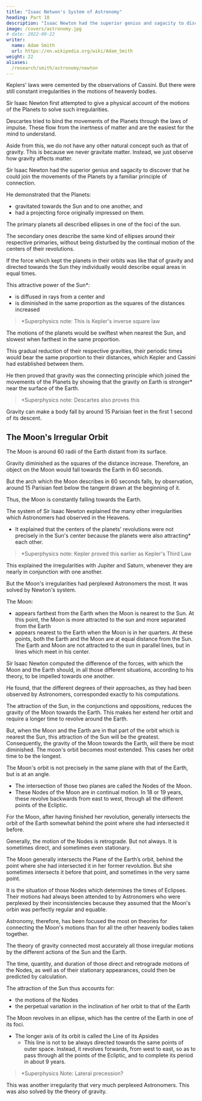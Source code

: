 ```yaml
---
title: "Isaac Netwon's System of Astronomy"
heading: Part 10
description: "Isaac Newton had the superior genius and sagacity to discover that he could join the movements of the Planets by a familiar principle of connection"
image: /covers/astronomy.jpg
# date: 2022-09-22
writer:
  name: Adam Smith
  url: https://en.wikipedia.org/wiki/Adam_Smith
weight: 22
aliases:
  /research/smith/astronomy/newton
---
```




Keplers' laws were cemented by the observations of Cassini. But there were still constant irregularities in the motions of heavenly bodies.

<!-- Tthe philosophy of Descartes, which could afford no reason, why such particular laws should be observed, might continue to amuse the learned in other sciences, but could no longer satisfy those that were skilled in Astronomy.  -->

Sir Isaac Newton first attempted to give a physical account of the motions of the Planets to solve such irregularities.

Descartes tried to bind the movements of the Planets through the laws of impulse. These flow from the inertness of matter and are the easiest for the mind to understand. 

Aside from this, we do not have any other natural concept such as that of gravity. This is because we never gravitate matter. Instead, we just observe how gravity affects matter.  

<!-- ; of all the orders of succession, those which are most familiar to the
imagination; as they all . After this quality, there is no
other, with which we are so well acquainted, as that of gravity.  -->

<!-- We never act upon
matter, but we have occasion to observe it. 
 -->

Sir Isaac Newton had the superior genius and sagacity  <!-- , therefore, made the most happy, and, we may now say, the greatest and most admirable improvement that was ever made in philosophy, when he --> to discover that he could join the movements of the Planets by a familiar principle of connection.<!--  which completely removed all the difficulties the imagination had hitherto felt in attending to them.  -->

He demonstrated that the Planets:
- gravitated towards the Sun and to one another, and
- had a projecting force originally impressed on them.

The primary planets all described ellipses in one of the foci of the sun. 

The secondary ones describe the same kind of ellipses around their respective primaries, without being disturbed by the continual motion of the centers of their revolutions.

If the force which kept the planets in their orbits was like that of gravity and directed towards the Sun they individually would describe equal areas in equal times.

This attractive power of the Sun*:
- is diffused in rays from a center and 
- is diminished in the same proportion as the squares of the distances increased

> *Superphysics note: This is Kepler's inverse square law 


The motions of the planets would be swiftest when nearest the Sun, and slowest when farthest in the same proportion.
<!--   off from him, in the same proportion in which, by observation, they are discovered to be;  -->

This gradual reduction of their respective gravities, their periodic times would bear the same proportion to their distances, which Kepler and Cassini had established between them. 

He then proved that gravity was the connecting principle which joined the movements of the Planets by showing that the gravity on Earth is stronger* near the surface of the Earth. 

> *Superphysics note: Descartes also proves this


Gravity can make a body fall by around 15 Parisian feet in the first 1 second of its descent. 


## The Moon's Irregular Orbit

The Moon is around 60 radii of the Earth distant from its surface. 

Gravity diminished as the squares of the distance increase. Therefore, an object on the Moon would fall towards the Earth in 60 seconds. <!-- , through the same space, which it falls near its surface in one second.  -->

But the arch which the Moon describes in 60 seconds falls, by observation, around 15 Parisian feet below the tangent drawn at the beginning of it. 

Thus, the Moon is constantly falling towards the Earth.

The system of Sir Isaac Newton explained the many other irregularities which Astronomers had observed in the Heavens. 
- It explained that the centers of the planets' revolutions were not precisely in the Sun's center because the planets were also attracting* each other. <!-- , but in the common center of gravity of the Sun and the Planets.  -->

> *Superphysics note: Kepler proved this earlier as Kepler's Third Law


This explained the irregularities with Jupiter and Saturn, whenever they are nearly in conjunction with one another.
<!-- From the mutual attraction of the Planets, it gave a reason for some other irregularities in their motions; -->  

But the Moon's irregularities had perplexed Astronomers the most. It was solved by Newton's system. <!--  corresponded, if possible, yet more accurately with them than with any of the other Planets. -->

The Moon:
- appears farthest from the Earth when the Moon is nearest to the Sun. At this point, the Moon is more attracted to the sun and more separated from the Earth
- appears nearest to the Earth when the Moon is in her quarters. At these points, both the Earth and the Moon are at equal distance from the Sun. The Earth and Moon are not attracted to the sun in parallel lines, but in lines which meet in his center. 

<!-- On the contrary, when in opposition to the Sun, she is further from the Sun than the Earth.  -->

<!-- The Earth is more attracted to the Sun when the Moon is farthest from the Sun. Consequently, the Earth is also further separated from the Moon.  -->

<!-- , are equally attracted to the sun. They would not, upon this account alone, therefore, be brought nearer to one another.  -->

<!-- , however, that they are attracted towards the Sun, but in , they are, thereby, still further approached to one another.  -->

Sir Isaac Newton computed the difference of the forces, with which the Moon and the Earth should, in all those different situations, according to his theory, to be impelled towards one another. 

He found, that the different degrees of their approaches, as they had been observed by Astronomers, corresponded exactly to his computations.

The attraction of the Sun, in the conjunctions and oppositions, reduces the gravity of the Moon towards the Earth. This makes her extend her orbit and require a longer time to revolve around the Earth. 

But, when the Moon and the Earth are in that part of the orbit which is nearest the Sun, this attraction of the Sun will be the greatest. Consequently, the gravity of the Moon towards the Earth, will there be most diminished. The moon's orbit becomes most extended. This cases her orbit time to be the longest. 

<!-- This is, also, agreeable to experience, and in the very same proportion, in which, by computation, from these principles, it might be expected. -->

The Moon's orbit is not precisely in the same plane with that of the Earth, but is at an angle. 
- The intersection of those two planes are called the Nodes of the Moon. 
- These Nodes of the Moon are in continual motion. In 18 or 19 years, these revolve backwards from east to west, through all the different points of the Ecliptic. 

For the Moon, after having finished her revolution, generally intersects the orbit of the Earth somewhat behind the point where she had intersected it before. 

Generally, the motion of the Nodes is retrograde. But not always. It is sometimes direct, and sometimes even stationary. 

The Moon generally intersects the Plane of the Earth’s orbit, behind the point where she had intersected it in her former revolution. But she sometimes intersects it before that point, and sometimes in the very same point. 

It is the situation of those Nodes which determines the times of Eclipses. Their motions had always been attended to by Astronomers who were perplexed by their inconsistencies because they assumed that the Moon's orbin was perfectly regular and equable.

<!-- Nothing, however, had perplexed them more, than to account for these so inconsistent motions, and, at the same time, preserve their so much sought–for regularity in the revolutions of the Moon. 

For they had no other means of connecting the appearances together, than by supposing the motions which produced them, to be, in reality, .  -->

Astronomy, therefore, has been focused the most on theories for connecting the Moon's motions than for  all the other heavenly bodies taken together.

The theory of gravity connected most accurately all those irregular motions by the different actions of the Sun and the Earth. 

The time, quantity, and duration of those direct and retrograde motions of the Nodes, as well as of their stationary appearances, could then be predicted by calculation.

The attraction of the Sun thus accounts for:
- the motions of the Nodes
- the perpetual variation in the inclination of her orbit to that of the Earth

The Moon revolves in an ellipse, which has the centre of the Earth in one of its foci. 
- The longer axis of its orbit is called the Line of its Apsides
  - This line is not to be always directed towards the same points of outer space. Instead, it revolves forwards, from west to east, so as to pass through all the points of the Ecliptic, and to complete its period in about 9 years.

> *Superphysics Note: Lateral precession?


This was another irregularity that very much perplexed Astronomers. This was also solved by the theory of gravity.

